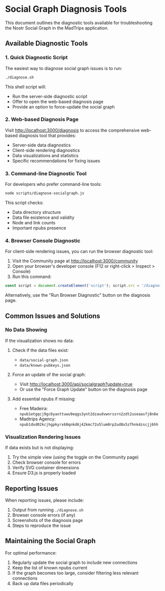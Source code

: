 # Social Graph Diagnosis Tools

This document outlines the diagnostic tools available for troubleshooting the Nostr Social Graph in the MadTrips application.

## Available Diagnostic Tools

### 1. Quick Diagnostic Script

The easiest way to diagnose social graph issues is to run:

```bash
./diagnose.sh
```

This shell script will:
- Run the server-side diagnostic script
- Offer to open the web-based diagnosis page
- Provide an option to force-update the social graph

### 2. Web-based Diagnosis Page

Visit [http://localhost:3000/diagnosis](http://localhost:3000/diagnosis) to access the comprehensive web-based diagnosis tool that provides:

- Server-side data diagnostics
- Client-side rendering diagnostics
- Data visualizations and statistics
- Specific recommendations for fixing issues

### 3. Command-line Diagnostic Tool

For developers who prefer command-line tools:

```bash
node scripts/diagnose-socialgraph.js
```

This script checks:
- Data directory structure
- Data file existence and validity
- Node and link counts
- Important npubs presence

### 4. Browser Console Diagnostic

For client-side rendering issues, you can run the browser diagnostic tool:

1. Visit the Community page at [http://localhost:3000/community](http://localhost:3000/community)
2. Open your browser's developer console (F12 or right-click > Inspect > Console)
3. Run this command:
```javascript
const script = document.createElement('script'); script.src = '/diagnosis.js'; document.body.appendChild(script);
```

Alternatively, use the "Run Browser Diagnostic" button on the diagnosis page.

## Common Issues and Solutions

### No Data Showing

If the visualization shows no data:

1. Check if the data files exist:
   - `data/social-graph.json`
   - `data/known-pubkeys.json`

2. Force an update of the social graph:
   - Visit [http://localhost:3000/api/socialgraph?update=true](http://localhost:3000/api/socialgraph?update=true)
   - Or use the "Force Graph Update" button on the diagnosis page

3. Add essential npubs if missing:
   - Free Madeira: `npub1etgqcj9gc6yaxttuwu9eqgs3ynt2dzaudvwnrssrn2zdt2useaasfj8n6e`
   - Madtrips Agency: `npub1dxd02kcjhgpkyrx60qnkd6j42kmc72u5lum0rp2ud8x5zfhnk4zscjj6hh`

### Visualization Rendering Issues

If data exists but is not displaying:

1. Try the simple view (using the toggle on the Community page)
2. Check browser console for errors
3. Verify SVG container dimensions
4. Ensure D3.js is properly loaded

## Reporting Issues

When reporting issues, please include:

1. Output from running `./diagnose.sh`
2. Browser console errors (if any)
3. Screenshots of the diagnosis page
4. Steps to reproduce the issue

## Maintaining the Social Graph

For optimal performance:

1. Regularly update the social graph to include new connections
2. Keep the list of known npubs current
3. If the graph becomes too large, consider filtering less relevant connections
4. Back up data files periodically 